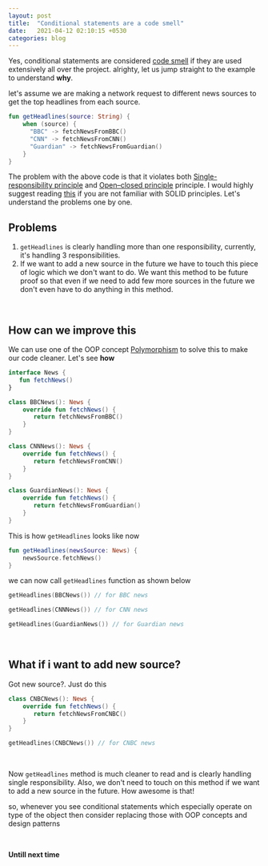```yaml
---
layout: post
title:  "Conditional statements are a code smell"
date:   2021-04-12 02:10:15 +0530
categories: blog
---
```


Yes, conditional statements are considered [code smell](https://en.wikipedia.org/wiki/Code_smell) if they are used extensively all over the project. alrighty,  let us jump straight to the example to understand **why**.

let's assume we are making a network request to different news sources to get the top headlines from each source. 

``` kotlin
fun getHeadlines(source: String) {
    when (source) {
      "BBC" -> fetchNewsFromBBC()
      "CNN" -> fetchNewsFromCNN()
      "Guardian" -> fetchNewsFromGuardian()
    }
}
```

The problem with the above code is that it violates both [Single-responsibility principle](https://en.wikipedia.org/wiki/Single-responsibility_principle) and [Open–closed principle](https://en.wikipedia.org/wiki/Open%E2%80%93closed_principle) principle. I would highly suggest reading [this](https://en.wikipedia.org/wiki/SOLID) if you are not familiar with SOLID principles. Let's understand the problems one by one.

## Problems

1. `getHeadlines` is clearly handling more than one responsibility, currently, it's handling 3 responsibilities.
2. If we want to add a new source in the future we have to touch this piece of logic which we don't want to do. We want this method to be future proof so that even if we need to add few more sources in the future we don't even have to do anything in this method.

<br />

## How can we improve this
We can use one of the OOP concept [Polymorphism](https://en.wikipedia.org/wiki/Polymorphism_(computer_science)) to solve this to make our code cleaner. Let's see **how**


``` kotlin
interface News {
   fun fetchNews()
}
```

``` kotlin
class BBCNews(): News {
    override fun fetchNews() {
       return fetchNewsFromBBC()
    }
}
```

``` kotlin
class CNNNews(): News {
    override fun fetchNews() {
       return fetchNewsFromCNN()
    }
}
```
``` kotlin
class GuardianNews(): News {
    override fun fetchNews() {
       return fetchNewsFromGuardian()
    }
}
```

This is how `getHeadlines` looks like now

``` kotlin
fun getHeadlines(newsSource: News) {
    newsSource.fetchNews()
}
```


we can now call `getHeadlines` function as shown below

``` kotlin
getHeadlines(BBCNews()) // for BBC news
```

``` kotlin
getHeadlines(CNNNews()) // for CNN news
```

``` kotlin
getHeadlines(GuardianNews()) // for Guardian news
```

<br />

## What if i want to add new source?
Got new source?. Just do this

``` kotlin
class CNBCNews(): News {
    override fun fetchNews() {
       return fetchNewsFromCNBC()
    }
}
```

``` kotlin
getHeadlines(CNBCNews()) // for CNBC news
```

<br />

Now `getHeadlines` method is much cleaner to read and is clearly handling single responsibility. Also, we don't need to touch on this method if we want to add a new source in the future. How awesome is that!

<p>so, whenever you see conditional statements which especially operate on type of the object then consider replacing those with OOP concepts and design patterns</p>

<br>

**Untill next time**


